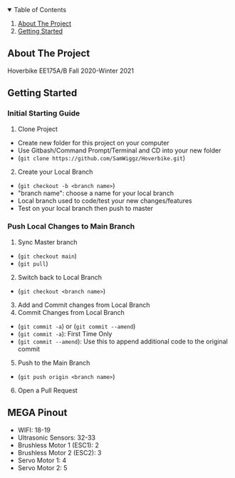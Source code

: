 <!-- TABLE OF CONTENTS -->
<details open="open">
  <summary>Table of Contents</summary>
  <ol>
    <li><a href="#about-the-project">About The Project</a></li>
    <li><a href="#getting-started">Getting Started</a></li>
  </ol>
</details>



<!-- ABOUT THE PROJECT -->
## About The Project

Hoverbike EE175A/B Fall 2020-Winter 2021

<!-- Getting Started -->
## Getting Started

### Initial Starting Guide
1. Clone Project
  - Create new folder for this project on your computer
  - Use Gitbash/Command Prompt/Terminal and CD into your new folder
  - (`git clone https://github.com/SamWiggz/Hoverbike.git`)
2. Create your Local Branch 
  - (`git checkout -b <branch name>`)
  - "branch name": choose a name for your local branch
  - Local branch used to code/test your new changes/features
  - Test on your local branch then push to master

### Push Local Changes to Main Branch
1. Sync Master branch
  - (`git checkout main`)
  - (`git pull`)
2. Switch back to Local Branch
  - (`git checkout <branch name>`)
3. Add and Commit changes from Local Branch
4. Commit Changes from Local Branch
  - (`git commit -a`) or (`git commit --amend`)
  - (`git commit -a`): First Time Only
  - (`git commit --amend`): Use this to append additional code to the original commit
5. Push to the Main Branch
  - (`git push origin <branch name>`)
6. Open a Pull Request
  
  
## MEGA Pinout
- WIFI: 18-19
- Ultrasonic Sensors: 32-33
- Brushless Motor 1 (ESC1): 2
- Brushless Motor 2 (ESC2): 3
- Servo Motor 1: 4
- Servo Motor 2: 5

